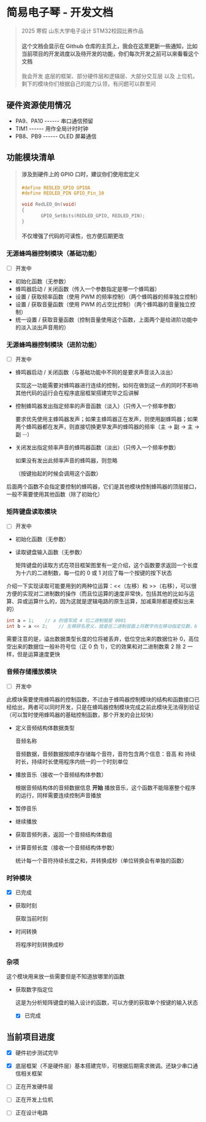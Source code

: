 # 简易电子琴 - 开发文档

>  2025 寒假 山东大学电子设计 STM32校园比赛作品
>
> #### 这个文档会显示在 Github 仓库的主页上，我会在这里更新一些通知，比如当前项目的开发进度以及待开发的功能，你们每次开发之前可以来看看这个文档
>
> 我会开发 底层的框架、部分硬件层和逻辑层、大部分交互层 以及 上位机，剩下的模块你们根据自己的能力认领，有问题可以群里问





## 硬件资源使用情况

- PA9、PA10 ------ 串口通信预留
- TIM1 ------ 用作全局计时时钟
- PB8、PB9 ------ OLED 屏幕通信





## 功能模块清单

> #### 涉及到硬件上的 GPIO 口时，建议你们使用宏定义
>
> ```c
> #define REDLED_GPIO GPIOA
> #define REDLED_PIN GPIO_Pin_10
> 
> void RedLED_On(void)
> {
>        GPIO_SetBits(REDLED_GPIO, REDLED_PIN);
> }
> ```
>
> #### 不仅增强了代码的可读性，也方便后期更改



### 无源蜂鸣器控制模块（基础功能）

- [ ] 开发中

- 初始化函数（无参数）
- 蜂鸣器启动 / 关闭函数（传入一个参数指定是哪一个蜂鸣器）
- 设置 / 获取频率函数（使用 PWM 的频率控制）（两个蜂鸣器的频率独立控制）
- 设置 / 获取音量函数（使用 PWM 的占空比控制）（两个蜂鸣器的音量独立控制）
- 统一设置 / 获取音量函数（控制音量使用这个函数，上面两个是给进阶功能中的淡入淡出声音用的）



### 无源蜂鸣器控制模块（进阶功能）

- [ ] 开发中

- 蜂鸣器启动 / 关闭函数（与基础功能中不同的是要求声音淡入淡出）

  实现这一功能需要对蜂鸣器进行连续的控制，如何在做到这一点的同时不影响其他代码的运行会在程序底层框架搭建完毕之后讲解

- 控制蜂鸣器发出指定频率的声音函数（淡入）（只传入一个频率参数）

  要求优先使用主蜂鸣器发声；如果主蜂鸣器正在发声，则使用副蜂鸣器；如果两个蜂鸣器都在发声，则直接切换更早发声的蜂鸣器的频率（主 → 副 → 主 → 副 ···）

- 关闭发出指定频率声音的蜂鸣器函数（淡出）（只传入一个频率参数）

  如果没有发出此频率声音的蜂鸣器，则忽略

  （按键抬起的时候会调用这个函数）


后面两个函数不会指定要控制的蜂鸣器，它们是其他模块控制蜂鸣器的顶层接口，一般不需要使用其他函数（除了初始化）



### 矩阵键盘读取模块

- [ ] 开发中

- 初始化函数（无参数）

- 读取键盘输入函数（无参数）

  矩阵键盘的读取方式在项目框架图里有一定介绍，这个函数要求返回一个长度为十六的二进制数，每一位的 0 或 1 对应了每一个按键的按下状态

介绍一下实现读取可能要用到的两种位运算：<<（左移）和 >>（右移），可以很方便的实现对二进制数的操作（而且位运算的速度非常快，包括其他的比如与运算、异或运算什么的，因为这就是逻辑电路的原生运算，加减乘除都是模拟出来的）

```c
int a = 1;    // a 的值写成 4 位二进制就是 0001
int b = a << 2;    // 左移顾名思义，就是在二进制层面上将数字向左移动指定位数，b 的值是 0100
```

需要注意的是，溢出数据类型长度的位将被丢弃，低位空出来的数据位补 0，高位空出来的数据位一般补符号位（正 0 负 1），它的效果和对二进制数乘 2 除 2 一样，但是运算速度更快



### 音频存储播放模块

- [ ] 开发中

此模块需要使用蜂鸣器的控制函数，不过由于蜂鸣器控制模块的结构和函数接口已经给出，两者可以同时开发，只是在蜂鸣器控制模块完成之前此模块无法得到验证（可以暂时使用蜂鸣器的基础控制函数，那个开发的会比较快）

- 定义音频结构体数据类型

  音频名称

  音频数据，音频数据按顺序存储每个音符，音符包含两个信息：音高 和 持续时长，持续时长使用程序内统一的一个时刻单位

- 播放音乐（接收一个音频结构体参数）

  根据音频结构体的音频数据信息 **开始** 播放音乐，这个函数不能阻塞整个程序的运行，同样需要连续控制声音播放

- 暂停音乐

- 继续播放

- 获取音频列表，返回一个音频结构体数组

- 计算音频长度（接收一个音频结构体参数）

  统计每一个音符持续长度之和，并转换成秒（单位转换会有单独的函数）



### 时钟模块

- [x] 已完成

- 获取时刻

  获取当前时刻

- 时间转换

  将程序时刻转换成秒



### 杂项

这个模块用来放一些需要但是不知道放哪里的函数

- 获取数字指定位

  这是为分析矩阵键盘的输入设计的函数，可以方便的获取单个按键的输入状态

  - [x] 已完成



## 当前项目进度

- [x] 硬件初步测试完毕

- [x] 底层框架（不是硬件层）基本搭建完毕，可根据后期需求微调。还缺少串口通信相关框架

- [ ] 正在开发硬件层
- [ ] 正在开发上位机
- [ ] 正在设计电路
